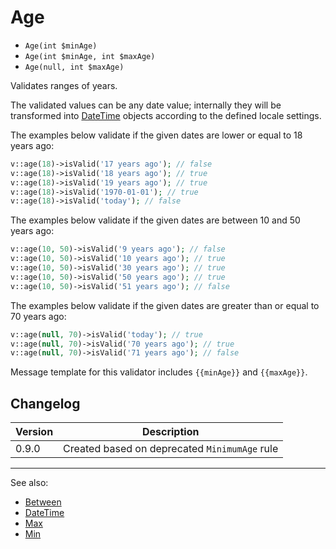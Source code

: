 # Age

- `Age(int $minAge)`
- `Age(int $minAge, int $maxAge)`
- `Age(null, int $maxAge)`

Validates ranges of years.

The validated values can be any date value; internally they will be transformed
into [DateTime](http://php.net/manual/en/class.datetime.php) objects according
to the defined locale settings.

The examples below validate if the given dates are lower or equal to 18 years ago:
```php
v::age(18)->isValid('17 years ago'); // false
v::age(18)->isValid('18 years ago'); // true
v::age(18)->isValid('19 years ago'); // true
v::age(18)->isValid('1970-01-01'); // true
v::age(18)->isValid('today'); // false
```

The examples below validate if the given dates are between 10 and 50 years ago:
```php
v::age(10, 50)->isValid('9 years ago'); // false
v::age(10, 50)->isValid('10 years ago'); // true
v::age(10, 50)->isValid('30 years ago'); // true
v::age(10, 50)->isValid('50 years ago'); // true
v::age(10, 50)->isValid('51 years ago'); // false
```

The examples below validate if the given dates are greater than or equal to 70 years ago:
```php
v::age(null, 70)->isValid('today'); // true
v::age(null, 70)->isValid('70 years ago'); // true
v::age(null, 70)->isValid('71 years ago'); // false
```

Message template for this validator includes `{{minAge}}` and `{{maxAge}}`.

## Changelog

Version | Description
--------|-------------
  0.9.0 | Created based on deprecated `MinimumAge` rule

***
See also:

- [Between](Between.md)
- [DateTime](DateTime.md)
- [Max](Max.md)
- [Min](Min.md)
